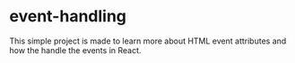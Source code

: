 # event-handling
This simple project is made to learn more about HTML event attributes and how the handle the events in React.

